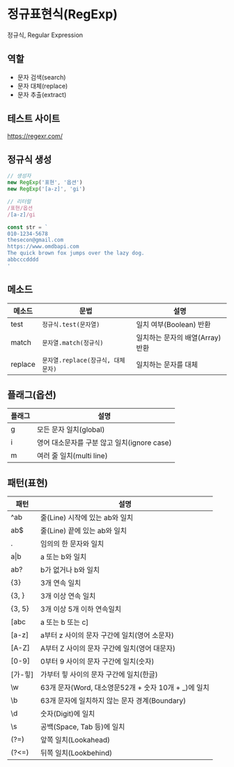 # 정규표현식(RegExp)

정규식, Regular Expression

## 역할

- 문자 검색(search)
- 문자 대체(replace)
- 문자 추출(extract)

## 테스트 사이트

https://regexr.com/

## 정규식 생성

```js
// 생성자
new RegExp('표현', '옵션')
new RegExp('[a-z]', 'gi')

// 리터럴
/표현/옵션
/[a-z]/gi
```
```js
const str = `
010-1234-5678
thesecon@gmail.com
https://www.omdbapi.com
The quick brown fox jumps over the lazy dog.
abbcccdddd
'
```

## 메소드

메소드 | 문법 | 설명
-- | -- | --
test | `정규식.test(문자열)` | 일치 여부(Boolean) 반환
match | `문자열.match(정규식)` | 일치하는 문자의 배열(Array) 반환
replace | `문자열.replace(장규식, 대체문자)` | 일치하는 문자를 대체

## 플래그(옵션)

플래그 | 설명
-- | --
 g |  모든 문자 일치(global)
 i | 영어 대소문자를 구분 않고 일치(ignore case)
 m | 여러 줄 일치(multi line)

 ## 패턴(표현) 

 패턴 | 설명
 -- | --
 ^ab | 줄(Line) 시작에 있는 ab와 일치
 ab$ | 줄(Line) 끝에 있는 ab와 일치
 . | 임의의 한 문자와 일치
 a&verbar;b | a 또는 b와 일치
 ab? | b가 없거나 b와 일치
 {3} | 3개 연속 일치
 {3, } | 3개 이상 연속 일치
 {3, 5} | 3개 이상 5개 이하 연속일치
 [abc | a 또는 b 또는 c]
 [a-z] | a부터 z 사이의 문자 구간에 일치(영어 소문자)
 [A-Z] | A부터 Z 사이의 문자 구간에 일치(영어 대문자)
 [0-9] | 0부터 9 사이의 문자 구간에 일치(숫자)
 [가-힣] | 가부터 힣 사이의 문자 구간에 일치(한글)
 \w | 63개 문자(Word, 대소영문52개 + 숫자 10개 + _)에 일치
 \b | 63개 문자에 일치하지 않는 문자 경계(Boundary)
 \d | 숫자(Digit)에 일치
 \s | 공백(Space, Tab 등)에 일치
 (?=) | 앞쪽 일치(Lookahead)
 (?<=) | 뒤쪽 일치(Lookbehind)
